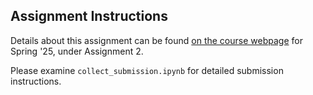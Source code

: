 ## Assignment Instructions
Details about this assignment can be found [on the course webpage](https://courses.cs.washington.edu/courses/cse493g1/25sp/assignments/) for Spring '25, under Assignment 2.


Please examine `collect_submission.ipynb` for detailed submission instructions.